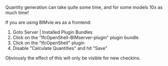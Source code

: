 Quantity generation can take quite some time, and for some models 10x as much time!

If you are using BIMvie.ws as a frontend:
1. Goto Server | Installed Plugin Bundles
2. Click on the "IfcOpenShell-BIMserver-plugin" plugin bundle
3. Click on the "IfcOpenShell" plugin
4. Disable "Calculate Quantities" and hit "Save"

Obviously the effect of this will only be visible for new checkins.
